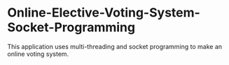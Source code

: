 # Online-Elective-Voting-System-Socket-Programming
This application uses multi-threading and socket programming to make an online voting system.
